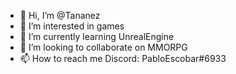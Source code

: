 - 👋 Hi, I’m @Tananez
- 👀 I’m interested in games
- 🌱 I’m currently learning UnrealEngine
- 💞️ I’m looking to collaborate on MMORPG
- 📫 How to reach me Discord: PabloEscobar#6933

<!---
Tananez/Tananez is a ✨ special ✨ repository because its `README.md` (this file) appears on your GitHub profile.
You can click the Preview link to take a look at your changes.
--->
